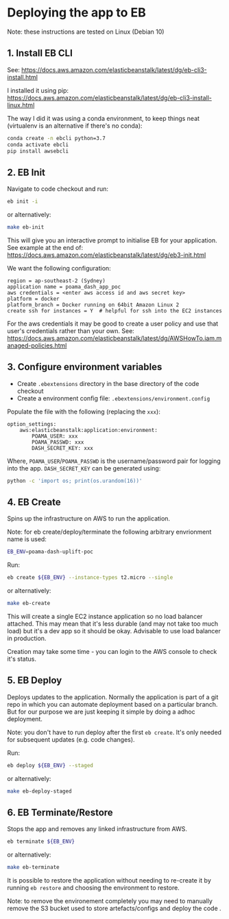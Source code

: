 # Deploying the app to EB

Note: these instructions are tested on Linux (Debian 10)

## 1. Install EB CLI

See: https://docs.aws.amazon.com/elasticbeanstalk/latest/dg/eb-cli3-install.html

I installed it using pip: https://docs.aws.amazon.com/elasticbeanstalk/latest/dg/eb-cli3-install-linux.html

The way I did it was using a conda environment, to keep things neat (virtualenv
is an alternative if there's no conda):

```sh
conda create -n ebcli python=3.7
conda activate ebcli
pip install awsebcli
```

## 2. EB Init

Navigate to code checkout and run:

```sh
eb init -i
```

or alternatively:

```sh
make eb-init
```

This will give you an interactive prompt to initialise EB for your application.
See example at the end of: https://docs.aws.amazon.com/elasticbeanstalk/latest/dg/eb3-init.html

We want the following configuration:

```
region = ap-southeast-2 (Sydney)
application name = poama_dash_app_poc
aws credentials = <enter aws access id and aws secret key>
platform = docker
platform_branch = Docker running on 64bit Amazon Linux 2
create ssh for instances = Y  # helpful for ssh into the EC2 instances
```

For the aws credentials it may be good to create a user policy and use that
user's credentials rather than your own.
See: https://docs.aws.amazon.com/elasticbeanstalk/latest/dg/AWSHowTo.iam.managed-policies.html

## 3. Configure environment variables

- Create `.ebextensions` directory in the base directory of the code checkout 
- Create a environment config file: `.ebextensions/environment.config`

Populate the file with the following (replacing the `xxx`):

```
option_settings:
    aws:elasticbeanstalk:application:environment:
        POAMA_USER: xxx
        POAMA_PASSWD: xxx
        DASH_SECRET_KEY: xxx
```

Where, `POAMA_USER`/`POAMA_PASSWD` is the username/password pair
for logging into the app. `DASH_SECRET_KEY` can be generated using:

```bash
python -c 'import os; print(os.urandom(16))'
```

## 4. EB Create

Spins up the infrastructure on AWS to run the application.

Note: for eb create/deploy/terminate the following arbitrary envrionment name
is used:

```sh
EB_ENV=poama-dash-uplift-poc
```

Run:

```sh
eb create ${EB_ENV} --instance-types t2.micro --single
```

or alternatively:

```sh
make eb-create
```

This will create a single EC2 instance application so no load balancer
attached. This may mean that it's less durable (and may not take too much load)
but it's a dev app so it should be okay. Advisable to use load balancer in
production.

Creation may take some time - you can login to the AWS console to check it's
status.

## 5. EB Deploy

Deploys updates to the application. Normally the application is part of a git
repo in which you can automate deployment based on a particular branch.  But
for our purpose we are just keeping it simple by doing a adhoc deployment.

Note: you don't have to run deploy after the first `eb create`. It's only
needed for subsequent updates (e.g. code changes).

Run:

```sh
eb deploy ${EB_ENV} --staged
```

or alternatively:

```sh
make eb-deploy-staged
```

## 6. EB Terminate/Restore

Stops the app and removes any linked infrastructure from AWS.


```sh
eb terminate ${EB_ENV}
```

or alternatively:

```sh
make eb-terminate
```

It is possible to restore the application without needing to re-create it by
running `eb restore` and choosing the environment to restore.

Note: to remove the environement completely you may need to manually remove the
S3 bucket used to store artefacts/configs and deploy the code .
